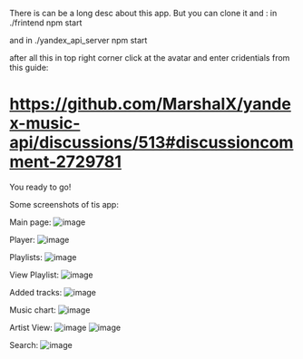 There is can be a long desc about this app. But you can clone it and :
in ./frintend npm start

and in ./yandex_api_server npm start

after all this in top right corner click at the avatar and enter cridentials from this guide:

 # https://github.com/MarshalX/yandex-music-api/discussions/513#discussioncomment-2729781

 You ready to go!

 Some screenshots of tis app:
 
 Main page:
![image](https://github.com/barbaratimson/clown_music/assets/51046717/914f6037-5eea-4502-8da4-952018804aa7)

Player:
![image](https://github.com/barbaratimson/clown_music/assets/51046717/a57ec222-780b-4d45-ad27-2b4f6fe64c9b)

Playlists:
![image](https://github.com/barbaratimson/clown_music/assets/51046717/2079c7a5-a128-4300-9150-fbf3ad86fffb)

View Playlist: 
![image](https://github.com/barbaratimson/clown_music/assets/51046717/89c3a506-4e9f-4fb0-a8b0-50311eb0c21d)

Added tracks:
![image](https://github.com/barbaratimson/clown_music/assets/51046717/f1385793-c1c5-4eb1-835e-47578f30b9a8)

Music chart:
![image](https://github.com/barbaratimson/clown_music/assets/51046717/24aeed5c-8354-4ef9-a0d1-1f3baa208c3f)

Artist View:
![image](https://github.com/barbaratimson/clown_music/assets/51046717/f69b35da-3e03-427a-8fa0-a87eb13eb769)
![image](https://github.com/barbaratimson/clown_music/assets/51046717/ec2e082e-e84e-488d-9994-9a009460f17c)


Search: 
![image](https://github.com/barbaratimson/clown_music/assets/51046717/187d46b3-3606-470e-8c61-35236275817e)


